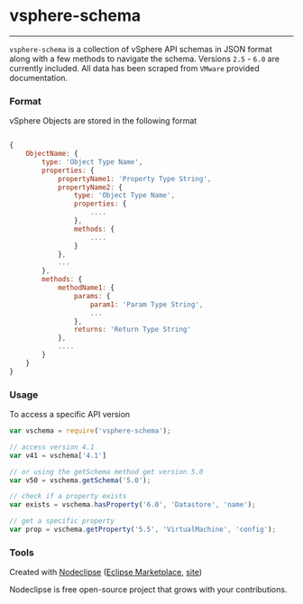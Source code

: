 

# vsphere-schema
---
`vsphere-schema` is a collection of vSphere API schemas in JSON format along with a few methods to navigate the schema. Versions `2.5` - `6.0` are currently included. All data has been scraped from `VMware` provided documentation.

### Format

vSphere Objects are stored in the following format

```js

{
    ObjectName: {
        type: 'Object Type Name',
        properties: {
            propertyName1: 'Property Type String',
            propertyName2: {
                type: 'Object Type Name',
                properties: {
                    ....
                },
                methods: {
                    ....
                }
            },
            ...
        },
        methods: {
            methodName1: {
                params: {
                    param1: 'Param Type String',
                    ...
                },
                returns: 'Return Type String'
            },
            ....
        }
    }
}

```

### Usage

To access a specific API version

```js
var vschema = require('vsphere-schema');

// access version 4.1
var v41 = vschema['4.1']

// or using the getSchema method get version 5.0
var v50 = vschema.getSchema('5.0');

// check if a property exists
var exists = vschema.hasProperty('6.0', 'Datastore', 'name');

// get a specific property
var prop = vschema.getProperty('5.5', 'VirtualMachine', 'config');

```


### Tools

Created with [Nodeclipse](https://github.com/Nodeclipse/nodeclipse-1)
 ([Eclipse Marketplace](http://marketplace.eclipse.org/content/nodeclipse), [site](http://www.nodeclipse.org))   

Nodeclipse is free open-source project that grows with your contributions.
